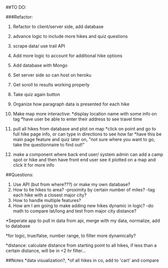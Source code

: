 ##TO DO:

###Refactor:
1. Refactor to client/server side, add database
1. advance logic to include more hikes and quiz questions
1. scrape data/ use trail API



1. Add more logic to account for additional hike options
1. Add database with Mongo
1. Set server side so can host on heroku
1. Get scroll to results working properly
1. Take quiz again button
1. Organize how paragraph data is presented for each hike
1. Make  map more interactive:
  *display location name with some info on tag
  *have user be able to enter their address to see travel time
1. pull all hikes from database and plot on map
  *click on point and go to full hike page info, or can type in directions to see how far
  *have this be main page feature and quiz later on, "not sure where you want to go, take the questionnaire to find out!"
1. make a component where back end user/ system admin can add a camp spot or hike and then have front end user see it plotted on a map and click it for more info

##Questions:
1. Use API (but from where???) or make my own database?
1. How to tie hikes to area?
  -proximity by certain number of miles?
  -tag each hike with a closest major city?
1. How to handle multiple features?
1. How am I am going to make adding new hikes dynamic in logic?
  -do math to compare lat/long and test from major city distance?

*Seperate app to pull in data from api, merge with my data, normalize, add to database

*for logic, true/false, number range, to filter more dynamically?

*distance: calculate distance from starting point to all hikes, if less than a certain distance, will be in <2 hr filter...


##Notes
*data visualization?,
  *of all hikes in co, add to 'cart' and compare

